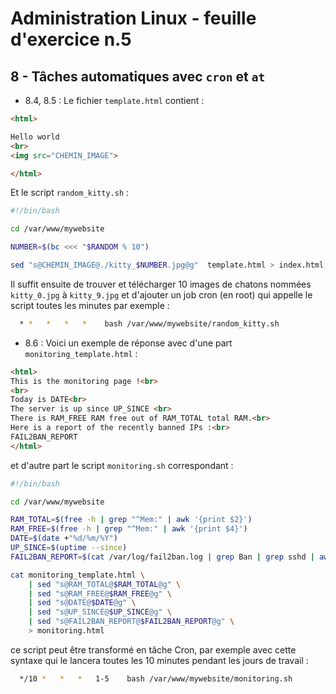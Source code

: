 # Administration Linux - feuille d'exercice n.5

## 8 - Tâches automatiques avec `cron` et `at`

- 8.4, 8.5 : Le fichier `template.html` contient :

```html
<html>

Hello world
<br>
<img src="CHEMIN_IMAGE">

</html>
```

Et le script `random_kitty.sh` :

```bash
#!/bin/bash

cd /var/www/mywebsite

NUMBER=$(bc <<< "$RANDOM % 10")

sed "s@CHEMIN_IMAGE@./kitty_$NUMBER.jpg@g"  template.html > index.html
```

Il suffit ensuite de trouver et télécharger 10 images de chatons nommées `kitty_0.jpg` à `kitty_9.jpg` et d'ajouter un job cron (en root) qui appelle le script toutes les minutes par exemple :

```bash
  * *   *   *   *    bash /var/www/mywebsite/random_kitty.sh
```

- 8.6 : Voici un exemple de réponse avec d'une part `monitoring_template.html` :

```html
<html>
This is the monitoring page !<br>
<br>
Today is DATE<br>
The server is up since UP_SINCE <br>
There is RAM_FREE RAM free out of RAM_TOTAL total RAM.<br>
Here is a report of the recently banned IPs :<br>
FAIL2BAN_REPORT
</html>
```

et d'autre part le script `monitoring.sh` correspondant :

```bash
#!/bin/bash

cd /var/www/mywebsite

RAM_TOTAL=$(free -h | grep "^Mem:" | awk '{print $2}')
RAM_FREE=$(free -h | grep "^Mem:" | awk '{print $4}')
DATE=$(date +"%d/%m/%Y")
UP_SINCE=$(uptime --since)
FAIL2BAN_REPORT=$(cat /var/log/fail2ban.log | grep Ban | grep sshd | awk '{print $8}' | sort | uniq -c | sort -r | sed 's@$@<br>@g' | tr -d "\n")

cat monitoring_template.html \
	| sed "s@RAM_TOTAL@$RAM_TOTAL@g" \
	| sed "s@RAM_FREE@$RAM_FREE@g" \
	| sed "s@DATE@$DATE@g" \
	| sed "s@UP_SINCE@$UP_SINCE@g" \
	| sed "s@FAIL2BAN_REPORT@$FAIL2BAN_REPORT@g" \
	> monitoring.html
```

ce script peut être transformé en tâche Cron, par exemple avec cette syntaxe qui le lancera toutes les 10 minutes pendant les jours de travail :
```bash
  */10 *   *   *   1-5    bash /var/www/mywebsite/monitoring.sh
```
